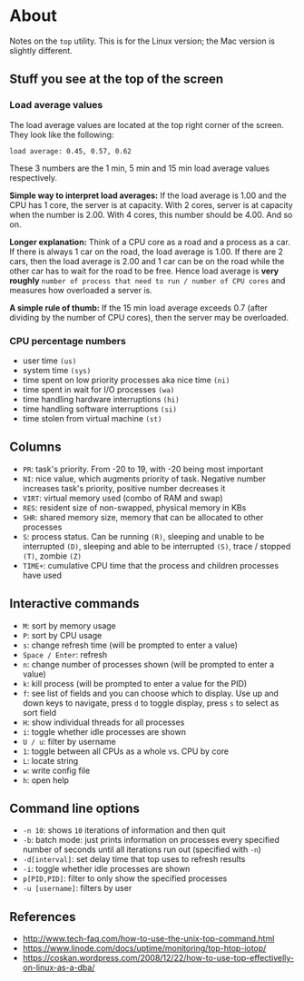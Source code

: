 # About

Notes on the `top` utility. This is for the Linux version; the Mac version is slightly different.


## Stuff you see at the top of the screen

### Load average values

The load average values are located at the top right corner of the screen. They look like the following:

```
load average: 0.45, 0.57, 0.62
```

These 3 numbers are the 1 min, 5 min and 15 min load average values respectively.

**Simple way to interpret load averages:** If the load average is 1.00 and the CPU has 1 core, the server is at capacity. With 2 cores, server is at capacity when the number is 2.00. With 4 cores, this number should be 4.00. And so on.

**Longer explanation:** Think of a CPU core as a road and a process as a car. If there is always 1 car on the road, the load average is 1.00. If there are 2 cars, then the load average is 2.00 and 1 car can be on the road while the other car has to wait for the road to be free. Hence load average is **very roughly** `number of process that need to run / number of CPU cores` and measures how overloaded a server is.

**A simple rule of thumb:** If the 15 min load average exceeds 0.7 (after dividing by the number of CPU cores), then the server may be overloaded.

### CPU percentage numbers

- user time `(us)`
- system time `(sys)`
- time spent on low priority processes aka nice time `(ni)`
- time spent in wait for I/O processes `(wa)`
- time handling hardware interruptions `(hi)`
- time handling software interruptions `(si)`
- time stolen from virtual machine `(st)`


## Columns

- `PR`: task's priority. From -20 to 19, with -20 being most important
- `NI`: nice value, which augments priority of task. Negative number increases task's priority, positive number decreases it
- `VIRT`: virtual memory used (combo of RAM and swap)
- `RES`: resident size of non-swapped, physical memory in KBs
- `SHR`: shared memory size, memory that can be allocated to other processes
- `S`: process status. Can be running `(R)`, sleeping and unable to be interrupted `(D)`, sleeping and able to be interrupted `(S)`, trace / stopped `(T)`, zombie `(Z)`
- `TIME+`: cumulative CPU time that the process and children processes have used


## Interactive commands

- `M`: sort by memory usage
- `P`: sort by CPU usage
- `s`: change refresh time (will be prompted to enter a value)
- `Space / Enter`: refresh
- `n`: change number of processes shown (will be prompted to enter a value)
- `k`: kill process (will be prompted to enter a value for the PID)
- `f`: see list of fields and you can choose which to display. Use up and down keys to navigate, press `d` to toggle display, press `s` to select as sort field
- `H`: show individual threads for all processes
- `i`: toggle whether idle processes are shown
- `U / u`: filter by username
- `1`: toggle between all CPUs as a whole vs. CPU by core
- `L`: locate string
- `w`: write config file
- `h`: open help


## Command line options

- `-n 10`: shows `10` iterations of information and then quit
- `-b`: batch mode: just prints information on processes every specified number of seconds until all iterations run out (specified with `-n`)
- `-d[interval]`: set delay time that top uses to refresh results
- `-i`: toggle whether idle processes are shown
- `p[PID,PID]`: filter to only show the specified processes
- `-u [username]`: filters by user


## References

- http://www.tech-faq.com/how-to-use-the-unix-top-command.html
- https://www.linode.com/docs/uptime/monitoring/top-htop-iotop/
- https://coskan.wordpress.com/2008/12/22/how-to-use-top-effectivelly-on-linux-as-a-dba/
